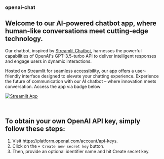 ### openai-chat


## Welcome to our AI-powered chatbot app, where human-like conversations meet cutting-edge technology. 

Our chatbot, inspired by [Streamlit Chatbot](https://llm-examples.streamlit.app/), harnesses the powerful capabilities of OpenAI's GPT-3.5-turbo API to deliver intelligent responses and engage users in dynamic interactions. 

Hosted on Streamlit for seamless accessibility, our app offers a user-friendly interface designed to elevate your chatting experience. Experience the future of communication with our AI chatbot – where innovation meets conversation. Access the app via badge below

[![Streamlit App](https://static.streamlit.io/badges/streamlit_badge_black_white.svg)](https://openai-chatbot-001.streamlit.app/)

<br>

## To obtain your own OpenAI API key, simply follow these steps:

1. Visit https://platform.openai.com/account/api-keys.
2. Click on the `+ Create new secret key` button.
3. Then, provide an optional identifier name and hit Create secret key.
